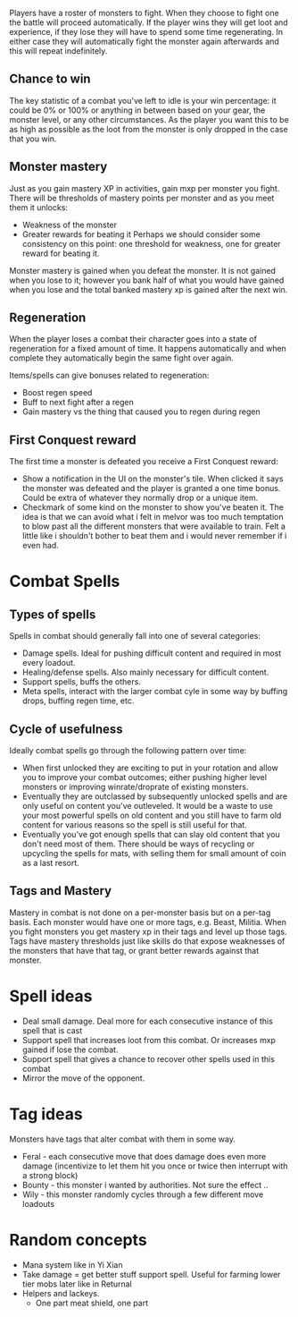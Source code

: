 Players have a roster of monsters to fight. When they choose to fight one the battle will proceed automatically. If the player wins they will get loot and experience, if they lose they will have to spend some time regenerating. In either case they will automatically fight the monster again afterwards and this will repeat indefinitely.

## Chance to win
The key statistic of a combat you've left to idle is your win percentage: it could be 0% or 100% or anything in between based on your gear, the monster level, or any other circumstances. As the player you want this to be as high as possible as the loot from the monster is only dropped in the case that you win.

## Monster mastery
Just as you gain mastery XP in activities, gain mxp per monster you fight. There will be thresholds of mastery points per monster and as you meet them it unlocks:
* Weakness of the monster
* Greater rewards for beating it
Perhaps we should consider some consistency on this point: one threshold for weakness, one for greater reward for beating it.

Monster mastery is gained when you defeat the monster. It is not gained when you lose to it; however you bank half of what you would have gained when you lose and the total banked mastery xp is gained after the next win.

## Regeneration
When the player loses a combat their character goes into a state of regeneration for a fixed amount of time. It happens automatically and when complete they automatically begin the same fight over again.

Items/spells can give bonuses related to regeneration:
- Boost regen speed
- Buff to next fight after a regen
- Gain mastery vs the thing that caused you to regen during regen

## First Conquest reward
The first time a monster is defeated you receive a First Conquest reward:
* Show a notification in the UI on the monster's tile. When clicked it says the monster was defeated and the player is granted a one time bonus. Could be extra of whatever they normally drop or a unique item.
* Checkmark of some kind on the monster to show you've beaten it.
The idea is that we can avoid what i felt in melvor was too much temptation to blow past all the different monsters that were available to train. Felt a little like i shouldn't bother to beat them and i would never remember if i even had.

# Combat Spells
## Types of spells
Spells in combat should generally fall into one of several categories:
* Damage spells. Ideal for pushing difficult content and required in most every loadout.
* Healing/defense spells. Also mainly necessary for difficult content.
* Support spells, buffs the others.
* Meta spells, interact with the larger combat cyle in some way by buffing drops, buffing regen time, etc.
## Cycle of usefulness
Ideally combat spells go through the following pattern over time:
* When first unlocked they are exciting to put in your rotation and allow you to improve your combat outcomes; either pushing higher level monsters or improving winrate/droprate of existing monsters.
* Eventually they are outclassed by subsequently unlocked spells and are only useful on content you've outleveled. It would be a waste to use your most powerful spells on old content and you still have to farm old content for various reasons so the spell is still useful for that.
* Eventually you've got enough spells that can slay old content that you don't need most of them. There should be ways of recycling or upcycling the spells for mats, with selling them for small amount of coin as a last resort.

## Tags and Mastery
Mastery in combat is not done on a per-monster basis but on a per-tag basis. Each monster would have one or more tags, e.g. Beast, Militia. When you fight monsters you get mastery xp in their tags and level up those tags. Tags have mastery thresholds just like skills do that expose weaknesses of the monsters that have that tag, or grant better rewards against that monster.

# Spell ideas
* Deal small damage. Deal more for each consecutive instance of this spell that is cast
* Support spell that increases loot from this combat. Or increases mxp gained if lose the combat.
* Support spell that gives a chance to recover other spells used in this combat
* Mirror the move of the opponent.

# Tag ideas
Monsters have tags that alter combat with them in some way.
* Feral - each consecutive move that does damage does even more damage (incentivize to let them hit you once or twice then interrupt with a strong block)
* Bounty - this monster i wanted by authorities. Not sure the effect ..
* Wily - this monster randomly cycles through a few different move loadouts

# Random concepts
* Mana system like in Yi Xian
* Take damage = get better stuff support spell. Useful for farming lower tier mobs later like in Returnal
* Helpers and lackeys.
    * One part meat shield, one part